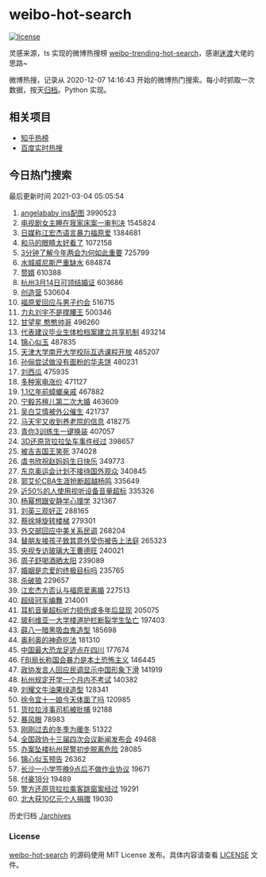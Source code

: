 # weibo-hot-search

[![license](https://img.shields.io/github/license/Arrackisarookie/weibo-hot-search)](https://github.com/Arrackisarookie/weibo-hot-search/blob/master/LICENSE)

灵感来源，ts 实现的微博热搜榜 [weibo-trending-hot-search](https://github.com/justjavac/weibo-trending-hot-search)，感谢[迷渡](https://github.com/justjavac)大佬的思路~

微博热搜，记录从 2020-12-07 14:16:43 开始的微博热门搜索。每小时抓取一次数据，按天[归档](./archives)。Python 实现。

## 相关项目
+ [知乎热榜](https://github.com/Arrackisarookie/zhihu-top-search)
+ [百度实时热搜](https://github.com/Arrackisarookie/baidu-hot-search)

## 今日热门搜索

<!-- Rank Begin -->

最后更新时间 2021-03-04 05:05:54

1. [angelababy ins配图](https://s.weibo.com/weibo?q=angelababy%20ins%E9%85%8D%E5%9B%BE&Refer=top) 3990523
1. [电视剧女主睡在我家床案一审判决](https://s.weibo.com/weibo?q=%23%E7%94%B5%E8%A7%86%E5%89%A7%E5%A5%B3%E4%B8%BB%E7%9D%A1%E5%9C%A8%E6%88%91%E5%AE%B6%E5%BA%8A%E6%A1%88%E4%B8%80%E5%AE%A1%E5%88%A4%E5%86%B3%23&Refer=top) 1545824
1. [日媒称江宏杰语言暴力福原爱](https://s.weibo.com/weibo?q=%E6%97%A5%E5%AA%92%E7%A7%B0%E6%B1%9F%E5%AE%8F%E6%9D%B0%E8%AF%AD%E8%A8%80%E6%9A%B4%E5%8A%9B%E7%A6%8F%E5%8E%9F%E7%88%B1&Refer=top) 1384681
1. [和马的眼睛太好看了](https://s.weibo.com/weibo?q=%23%E5%92%8C%E9%A9%AC%E7%9A%84%E7%9C%BC%E7%9D%9B%E5%A4%AA%E5%A5%BD%E7%9C%8B%E4%BA%86%23&Refer=top) 1072158
1. [3分钟了解今年两会为何如此重要](https://s.weibo.com/weibo?q=%233%E5%88%86%E9%92%9F%E4%BA%86%E8%A7%A3%E4%BB%8A%E5%B9%B4%E4%B8%A4%E4%BC%9A%E4%B8%BA%E4%BD%95%E5%A6%82%E6%AD%A4%E9%87%8D%E8%A6%81%23&Refer=top) 725799
1. [水城威尼斯严重缺水](https://s.weibo.com/weibo?q=%23%E6%B0%B4%E5%9F%8E%E5%A8%81%E5%B0%BC%E6%96%AF%E4%B8%A5%E9%87%8D%E7%BC%BA%E6%B0%B4%23&Refer=top) 684874
1. [赘婿](https://s.weibo.com/weibo?q=%E8%B5%98%E5%A9%BF&Refer=top) 610388
1. [杭州3月14日可领结婚证](https://s.weibo.com/weibo?q=%E6%9D%AD%E5%B7%9E3%E6%9C%8814%E6%97%A5%E5%8F%AF%E9%A2%86%E7%BB%93%E5%A9%9A%E8%AF%81&Refer=top) 603686
1. [创造营](https://s.weibo.com/weibo?q=%E5%88%9B%E9%80%A0%E8%90%A5&Refer=top) 530604
1. [福原爱回应与男子约会](https://s.weibo.com/weibo?q=%23%E7%A6%8F%E5%8E%9F%E7%88%B1%E5%9B%9E%E5%BA%94%E4%B8%8E%E7%94%B7%E5%AD%90%E7%BA%A6%E4%BC%9A%23&Refer=top) 516715
1. [力丸刘宇不是撑腰王](https://s.weibo.com/weibo?q=%23%E5%8A%9B%E4%B8%B8%E5%88%98%E5%AE%87%E4%B8%8D%E6%98%AF%E6%92%91%E8%85%B0%E7%8E%8B%23&Refer=top) 500346
1. [甘望星 憨憨帅哥](https://s.weibo.com/weibo?q=%E7%94%98%E6%9C%9B%E6%98%9F%20%E6%86%A8%E6%86%A8%E5%B8%85%E5%93%A5&Refer=top) 496260
1. [代表建议毕业生体检档案建立共享机制](https://s.weibo.com/weibo?q=%E4%BB%A3%E8%A1%A8%E5%BB%BA%E8%AE%AE%E6%AF%95%E4%B8%9A%E7%94%9F%E4%BD%93%E6%A3%80%E6%A1%A3%E6%A1%88%E5%BB%BA%E7%AB%8B%E5%85%B1%E4%BA%AB%E6%9C%BA%E5%88%B6&Refer=top) 493214
1. [锦心似玉](https://s.weibo.com/weibo?q=%E9%94%A6%E5%BF%83%E4%BC%BC%E7%8E%89&Refer=top) 487835
1. [天津大学南开大学校际互选课程开放](https://s.weibo.com/weibo?q=%23%E5%A4%A9%E6%B4%A5%E5%A4%A7%E5%AD%A6%E5%8D%97%E5%BC%80%E5%A4%A7%E5%AD%A6%E6%A0%A1%E9%99%85%E4%BA%92%E9%80%89%E8%AF%BE%E7%A8%8B%E5%BC%80%E6%94%BE%23&Refer=top) 485207
1. [孙俪尝试做没有面粉的华夫饼](https://s.weibo.com/weibo?q=%23%E5%AD%99%E4%BF%AA%E5%B0%9D%E8%AF%95%E5%81%9A%E6%B2%A1%E6%9C%89%E9%9D%A2%E7%B2%89%E7%9A%84%E5%8D%8E%E5%A4%AB%E9%A5%BC%23&Refer=top) 480231
1. [刘西瓜](https://s.weibo.com/weibo?q=%E5%88%98%E8%A5%BF%E7%93%9C&Refer=top) 475935
1. [多种家电涨价](https://s.weibo.com/weibo?q=%23%E5%A4%9A%E7%A7%8D%E5%AE%B6%E7%94%B5%E6%B6%A8%E4%BB%B7%23&Refer=top) 471127
1. [1.1亿年前蟑螂亲戚](https://s.weibo.com/weibo?q=%231.1%E4%BA%BF%E5%B9%B4%E5%89%8D%E8%9F%91%E8%9E%82%E4%BA%B2%E6%88%9A%23&Refer=top) 467882
1. [宁毅苏檀儿第二次大婚](https://s.weibo.com/weibo?q=%23%E5%AE%81%E6%AF%85%E8%8B%8F%E6%AA%80%E5%84%BF%E7%AC%AC%E4%BA%8C%E6%AC%A1%E5%A4%A7%E5%A9%9A%23&Refer=top) 463609
1. [吴白艾情被外公催生](https://s.weibo.com/weibo?q=%23%E5%90%B4%E7%99%BD%E8%89%BE%E6%83%85%E8%A2%AB%E5%A4%96%E5%85%AC%E5%82%AC%E7%94%9F%23&Refer=top) 421737
1. [马天宇又收到养老院的信息](https://s.weibo.com/weibo?q=%23%E9%A9%AC%E5%A4%A9%E5%AE%87%E5%8F%88%E6%94%B6%E5%88%B0%E5%85%BB%E8%80%81%E9%99%A2%E7%9A%84%E4%BF%A1%E6%81%AF%23&Refer=top) 418275
1. [青你3训练生一键换装](https://s.weibo.com/weibo?q=%23%E9%9D%92%E4%BD%A03%E8%AE%AD%E7%BB%83%E7%94%9F%E4%B8%80%E9%94%AE%E6%8D%A2%E8%A3%85%23&Refer=top) 407057
1. [3D还原货拉拉坠车事件经过](https://s.weibo.com/weibo?q=%233D%E8%BF%98%E5%8E%9F%E8%B4%A7%E6%8B%89%E6%8B%89%E5%9D%A0%E8%BD%A6%E4%BA%8B%E4%BB%B6%E7%BB%8F%E8%BF%87%23&Refer=top) 398657
1. [被吉吉国王笑死](https://s.weibo.com/weibo?q=%23%E8%A2%AB%E5%90%89%E5%90%89%E5%9B%BD%E7%8E%8B%E7%AC%91%E6%AD%BB%23&Refer=top) 374028
1. [虞书欣祝赵妈妈生日快乐](https://s.weibo.com/weibo?q=%23%E8%99%9E%E4%B9%A6%E6%AC%A3%E7%A5%9D%E8%B5%B5%E5%A6%88%E5%A6%88%E7%94%9F%E6%97%A5%E5%BF%AB%E4%B9%90%23&Refer=top) 349773
1. [东京奥运会计划不接待国外观众](https://s.weibo.com/weibo?q=%23%E4%B8%9C%E4%BA%AC%E5%A5%A5%E8%BF%90%E4%BC%9A%E8%AE%A1%E5%88%92%E4%B8%8D%E6%8E%A5%E5%BE%85%E5%9B%BD%E5%A4%96%E8%A7%82%E4%BC%97%23&Refer=top) 340845
1. [郭艾伦CBA生涯抢断超越杨鸣](https://s.weibo.com/weibo?q=%E9%83%AD%E8%89%BE%E4%BC%A6CBA%E7%94%9F%E6%B6%AF%E6%8A%A2%E6%96%AD%E8%B6%85%E8%B6%8A%E6%9D%A8%E9%B8%A3&Refer=top) 335649
1. [近50%的人使用视听设备音量超标](https://s.weibo.com/weibo?q=%23%E8%BF%9150%25%E7%9A%84%E4%BA%BA%E4%BD%BF%E7%94%A8%E8%A7%86%E5%90%AC%E8%AE%BE%E5%A4%87%E9%9F%B3%E9%87%8F%E8%B6%85%E6%A0%87%23&Refer=top) 335326
1. [杨幂想跟安静学心理学](https://s.weibo.com/weibo?q=%23%E6%9D%A8%E5%B9%82%E6%83%B3%E8%B7%9F%E5%AE%89%E9%9D%99%E5%AD%A6%E5%BF%83%E7%90%86%E5%AD%A6%23&Refer=top) 321367
1. [刘英三观好正](https://s.weibo.com/weibo?q=%23%E5%88%98%E8%8B%B1%E4%B8%89%E8%A7%82%E5%A5%BD%E6%AD%A3%23&Refer=top) 288165
1. [蔡徐坤旋转楼梯](https://s.weibo.com/weibo?q=%23%E8%94%A1%E5%BE%90%E5%9D%A4%E6%97%8B%E8%BD%AC%E6%A5%BC%E6%A2%AF%23&Refer=top) 279301
1. [外交部回应中美关系民调](https://s.weibo.com/weibo?q=%E5%A4%96%E4%BA%A4%E9%83%A8%E5%9B%9E%E5%BA%94%E4%B8%AD%E7%BE%8E%E5%85%B3%E7%B3%BB%E6%B0%91%E8%B0%83&Refer=top) 268204
1. [替朋友接孩子致其意外受伤被告上法庭](https://s.weibo.com/weibo?q=%23%E6%9B%BF%E6%9C%8B%E5%8F%8B%E6%8E%A5%E5%AD%A9%E5%AD%90%E8%87%B4%E5%85%B6%E6%84%8F%E5%A4%96%E5%8F%97%E4%BC%A4%E8%A2%AB%E5%91%8A%E4%B8%8A%E6%B3%95%E5%BA%AD%23&Refer=top) 265323
1. [央视专访玻璃大王曹德旺](https://s.weibo.com/weibo?q=%23%E5%A4%AE%E8%A7%86%E4%B8%93%E8%AE%BF%E7%8E%BB%E7%92%83%E5%A4%A7%E7%8E%8B%E6%9B%B9%E5%BE%B7%E6%97%BA%23&Refer=top) 240021
1. [周子舒喝酒晒太阳](https://s.weibo.com/weibo?q=%23%E5%91%A8%E5%AD%90%E8%88%92%E5%96%9D%E9%85%92%E6%99%92%E5%A4%AA%E9%98%B3%23&Refer=top) 239089
1. [婚姻是恋爱的终极目标吗](https://s.weibo.com/weibo?q=%23%E5%A9%9A%E5%A7%BB%E6%98%AF%E6%81%8B%E7%88%B1%E7%9A%84%E7%BB%88%E6%9E%81%E7%9B%AE%E6%A0%87%E5%90%97%23&Refer=top) 235765
1. [杀破狼](https://s.weibo.com/weibo?q=%E6%9D%80%E7%A0%B4%E7%8B%BC&Refer=top) 229657
1. [江宏杰方否认与福原爱离婚](https://s.weibo.com/weibo?q=%23%E6%B1%9F%E5%AE%8F%E6%9D%B0%E6%96%B9%E5%90%A6%E8%AE%A4%E4%B8%8E%E7%A6%8F%E5%8E%9F%E7%88%B1%E7%A6%BB%E5%A9%9A%23&Refer=top) 227513
1. [超级冠军编舞](https://s.weibo.com/weibo?q=%23%E8%B6%85%E7%BA%A7%E5%86%A0%E5%86%9B%E7%BC%96%E8%88%9E%23&Refer=top) 214001
1. [耳机音量超标听力损伤或多年后显现](https://s.weibo.com/weibo?q=%23%E8%80%B3%E6%9C%BA%E9%9F%B3%E9%87%8F%E8%B6%85%E6%A0%87%E5%90%AC%E5%8A%9B%E6%8D%9F%E4%BC%A4%E6%88%96%E5%A4%9A%E5%B9%B4%E5%90%8E%E6%98%BE%E7%8E%B0%23&Refer=top) 205075
1. [玻利维亚一大学楼道护栏断裂学生坠亡](https://s.weibo.com/weibo?q=%23%E7%8E%BB%E5%88%A9%E7%BB%B4%E4%BA%9A%E4%B8%80%E5%A4%A7%E5%AD%A6%E6%A5%BC%E9%81%93%E6%8A%A4%E6%A0%8F%E6%96%AD%E8%A3%82%E5%AD%A6%E7%94%9F%E5%9D%A0%E4%BA%A1%23&Refer=top) 197403
1. [薛八一暗黑吸血鬼造型](https://s.weibo.com/weibo?q=%23%E8%96%9B%E5%85%AB%E4%B8%80%E6%9A%97%E9%BB%91%E5%90%B8%E8%A1%80%E9%AC%BC%E9%80%A0%E5%9E%8B%23&Refer=top) 185698
1. [奥利奥的神奇吃法](https://s.weibo.com/weibo?q=%23%E5%A5%A5%E5%88%A9%E5%A5%A5%E7%9A%84%E7%A5%9E%E5%A5%87%E5%90%83%E6%B3%95%23&Refer=top) 181310
1. [中国最大恐龙足迹点在四川](https://s.weibo.com/weibo?q=%23%E4%B8%AD%E5%9B%BD%E6%9C%80%E5%A4%A7%E6%81%90%E9%BE%99%E8%B6%B3%E8%BF%B9%E7%82%B9%E5%9C%A8%E5%9B%9B%E5%B7%9D%23&Refer=top) 177674
1. [FBI局长称国会暴力是本土恐怖主义](https://s.weibo.com/weibo?q=%23FBI%E5%B1%80%E9%95%BF%E7%A7%B0%E5%9B%BD%E4%BC%9A%E6%9A%B4%E5%8A%9B%E6%98%AF%E6%9C%AC%E5%9C%9F%E6%81%90%E6%80%96%E4%B8%BB%E4%B9%89%23&Refer=top) 146445
1. [政协发言人回应民调显示中国形象下滑](https://s.weibo.com/weibo?q=%23%E6%94%BF%E5%8D%8F%E5%8F%91%E8%A8%80%E4%BA%BA%E5%9B%9E%E5%BA%94%E6%B0%91%E8%B0%83%E6%98%BE%E7%A4%BA%E4%B8%AD%E5%9B%BD%E5%BD%A2%E8%B1%A1%E4%B8%8B%E6%BB%91%23&Refer=top) 141919
1. [杭州规定开学一个月内不考试](https://s.weibo.com/weibo?q=%23%E6%9D%AD%E5%B7%9E%E8%A7%84%E5%AE%9A%E5%BC%80%E5%AD%A6%E4%B8%80%E4%B8%AA%E6%9C%88%E5%86%85%E4%B8%8D%E8%80%83%E8%AF%95%23&Refer=top) 140382
1. [刘耀文牛油果绿造型](https://s.weibo.com/weibo?q=%23%E5%88%98%E8%80%80%E6%96%87%E7%89%9B%E6%B2%B9%E6%9E%9C%E7%BB%BF%E9%80%A0%E5%9E%8B%23&Refer=top) 128341
1. [徐令宜十一娘今天体面了吗](https://s.weibo.com/weibo?q=%23%E5%BE%90%E4%BB%A4%E5%AE%9C%E5%8D%81%E4%B8%80%E5%A8%98%E4%BB%8A%E5%A4%A9%E4%BD%93%E9%9D%A2%E4%BA%86%E5%90%97%23&Refer=top) 120985
1. [货拉拉涉事司机被批捕](https://s.weibo.com/weibo?q=%23%E8%B4%A7%E6%8B%89%E6%8B%89%E6%B6%89%E4%BA%8B%E5%8F%B8%E6%9C%BA%E8%A2%AB%E6%89%B9%E6%8D%95%23&Refer=top) 92188
1. [暴风眼](https://s.weibo.com/weibo?q=%23%E6%9A%B4%E9%A3%8E%E7%9C%BC%23&Refer=top) 78983
1. [刚刚过去的冬季为暖冬](https://s.weibo.com/weibo?q=%23%E5%88%9A%E5%88%9A%E8%BF%87%E5%8E%BB%E7%9A%84%E5%86%AC%E5%AD%A3%E4%B8%BA%E6%9A%96%E5%86%AC%23&Refer=top) 51322
1. [全国政协十三届四次会议新闻发布会](https://s.weibo.com/weibo?q=%23%E5%85%A8%E5%9B%BD%E6%94%BF%E5%8D%8F%E5%8D%81%E4%B8%89%E5%B1%8A%E5%9B%9B%E6%AC%A1%E4%BC%9A%E8%AE%AE%E6%96%B0%E9%97%BB%E5%8F%91%E5%B8%83%E4%BC%9A%23&Refer=top) 49468
1. [办案坠楼杭州民警初步脱离危险](https://s.weibo.com/weibo?q=%E5%8A%9E%E6%A1%88%E5%9D%A0%E6%A5%BC%E6%9D%AD%E5%B7%9E%E6%B0%91%E8%AD%A6%E5%88%9D%E6%AD%A5%E8%84%B1%E7%A6%BB%E5%8D%B1%E9%99%A9&Refer=top) 28085
1. [锦心似玉预告](https://s.weibo.com/weibo?q=%E9%94%A6%E5%BF%83%E4%BC%BC%E7%8E%89%E9%A2%84%E5%91%8A&Refer=top) 26362
1. [长沙一小学签晚9点后不做作业协议](https://s.weibo.com/weibo?q=%23%E9%95%BF%E6%B2%99%E4%B8%80%E5%B0%8F%E5%AD%A6%E7%AD%BE%E6%99%9A9%E7%82%B9%E5%90%8E%E4%B8%8D%E5%81%9A%E4%BD%9C%E4%B8%9A%E5%8D%8F%E8%AE%AE%23&Refer=top) 19671
1. [付豪18分](https://s.weibo.com/weibo?q=%E4%BB%98%E8%B1%AA18%E5%88%86&Refer=top) 19489
1. [警方还原货拉拉乘客跳窗案经过](https://s.weibo.com/weibo?q=%23%E8%AD%A6%E6%96%B9%E8%BF%98%E5%8E%9F%E8%B4%A7%E6%8B%89%E6%8B%89%E4%B9%98%E5%AE%A2%E8%B7%B3%E7%AA%97%E6%A1%88%E7%BB%8F%E8%BF%87%23&Refer=top) 19291
1. [北大获10亿元个人捐赠](https://s.weibo.com/weibo?q=%23%E5%8C%97%E5%A4%A7%E8%8E%B710%E4%BA%BF%E5%85%83%E4%B8%AA%E4%BA%BA%E6%8D%90%E8%B5%A0%23&Refer=top) 19030
<!-- Rank End -->

历史归档 [./archives](./archives)

### License

[weibo-hot-search](https://github.com/Arrackisarookie/weibo-hot-search) 的源码使用 MIT License 发布。具体内容请查看 [LICENSE](./LICENSE) 文件。

